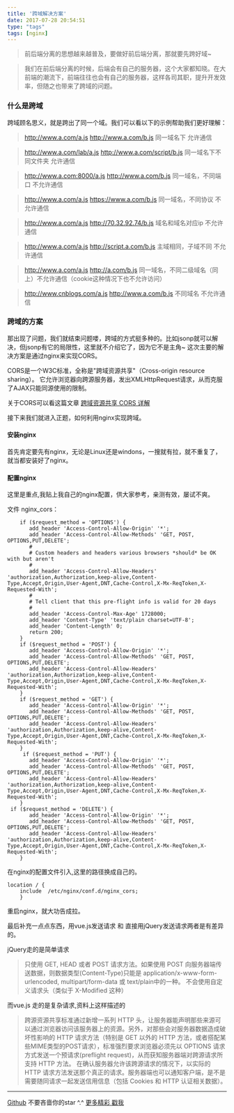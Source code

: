 ```yaml
---
title: '跨域解决方案'
date: 2017-07-28 20:54:51
type: "tags"
tags: [nginx]
---
```



> 前后端分离的思想越来越普及，要做好前后端分离，那就要先跨好域~

<!--more-->

> 我们在前后端分离的时候，后端会有自己的服务器，这个大家都知晓。在大前端的潮流下，前端往往也会有自己的服务器，这样各司其职，提升开发效率，但随之也带来了跨域的问题。

### 什么是跨域

跨域顾名思义，就是跨出了同一个域。我们可以看以下的示例帮助我们更好理解：

>http://www.a.com/a.js
 http://www.a.com/b.js      同一域名下   允许通信

>http://www.a.com/lab/a.js
 http://www.a.com/script/b.js   同一域名下不同文件夹 允许通信

>http://www.a.com:8000/a.js
 http://www.a.com/b.js      同一域名，不同端口  不允许通信

>http://www.a.com/a.js
 https://www.a.com/b.js    同一域名，不同协议 不允许通信

>http://www.a.com/a.js
 http://70.32.92.74/b.js    域名和域名对应ip 不允许通信

>http://www.a.com/a.js
 http://script.a.com/b.js   主域相同，子域不同 不允许通信

>http://www.a.com/a.js
 http://a.com/b.js          同一域名，不同二级域名（同上）不允许通信（cookie这种情况下也不允许访问）

>http://www.cnblogs.com/a.js
 http://www.a.com/b.js    不同域名 不允许通信

### 跨域的方案

那出现了问题，我们就结束问题喽，跨域的方式挺多种的。比如jsonp就可以解决，但jsonp有它的局限性，这里就不介绍它了，因为它不是主角~ 这次主要的解决方案是通过nginx来实现CORS。

CORS是一个W3C标准，全称是"跨域资源共享"（Cross-origin resource sharing）。
它允许浏览器向跨源服务器，发出XMLHttpRequest请求，从而克服了AJAX只能同源使用的限制。

关于CORS可以看这篇文章 [跨域资源共享 CORS 详解](http://www.ruanyifeng.com/blog/2016/04/cors.html)

接下来我们就进入正题，如何利用nginx实现跨域。

#### 安装nginx

首先肯定要先有nginx，无论是Linux还是windons，一搜就有拉，就不重复了，就当都安装好了nginx。

#### 配置nginx

这里是重点,我贴上我自己的nginx配置，供大家参考，亲测有效，屡试不爽。

文件 nginx_cors：
```
    if ($request_method = 'OPTIONS') {  
       add_header 'Access-Control-Allow-Origin' '*';  
       add_header 'Access-Control-Allow-Methods' 'GET, POST, OPTIONS,PUT,DELETE';  
       #  
       # Custom headers and headers various browsers *should* be OK with but aren't  
       #  
       add_header 'Access-Control-Allow-Headers' 'authorization,Authorization,keep-alive,Content-Type,Accept,Origin,User-Agent,DNT,Cache-Control,X-Mx-ReqToken,X-Requested-With';  
       #  
       # Tell client that this pre-flight info is valid for 20 days  
       #  
       add_header 'Access-Control-Max-Age' 1728000;  
       add_header 'Content-Type' 'text/plain charset=UTF-8';  
       add_header 'Content-Length' 0;  
       return 200;  
    }  
    if ($request_method = 'POST') {  
       add_header 'Access-Control-Allow-Origin' '*';  
       add_header 'Access-Control-Allow-Methods' 'GET, POST, OPTIONS,PUT,DELETE';  
       add_header 'Access-Control-Allow-Headers' 'authorization,Authorization,keep-alive,Content-Type,Accept,Origin,User-Agent,DNT,Cache-Control,X-Mx-ReqToken,X-Requested-With';  
    }  
    if ($request_method = 'GET') {  
       add_header 'Access-Control-Allow-Origin' '*';  
       add_header 'Access-Control-Allow-Methods' 'GET, POST, OPTIONS,PUT,DELETE';  
       add_header 'Access-Control-Allow-Headers' 'authorization,Authorization,keep-alive,Content-Type,Accept,Origin,User-Agent,DNT,Cache-Control,X-Mx-ReqToken,X-Requested-With';  
    } 
     if ($request_method = 'PUT') {  
       add_header 'Access-Control-Allow-Origin' '*';  
       add_header 'Access-Control-Allow-Methods' 'GET, POST, OPTIONS,PUT,DELETE';  
       add_header 'Access-Control-Allow-Headers' 'authorization,Authorization,keep-alive,Content-Type,Accept,Origin,User-Agent,DNT,Cache-Control,X-Mx-ReqToken,X-Requested-With';  
    } 
 if ($request_method = 'DELETE') {  
       add_header 'Access-Control-Allow-Origin' '*';  
       add_header 'Access-Control-Allow-Methods' 'GET, POST, OPTIONS,PUT,DELETE';  
       add_header 'Access-Control-Allow-Headers' 'authorization,Authorization,keep-alive,Content-Type,Accept,Origin,User-Agent,DNT,Cache-Control,X-Mx-ReqToken,X-Requested-With';  
    } 
```

在nginx的配置文件引入,这里的路径换成自己的。
```
location / {
	include  /etc/nginx/conf.d/nginx_cors;  
    }

```

重启nginx，就大功告成拉。

最后补充一点点东西，用vue.js发送请求 和 直接用jQuery发送请求两者是有差异的。

jQuery走的是简单请求

>只使用 GET, HEAD 或者 POST 请求方法。如果使用 POST 向服务器端传送数据，则数据类型(Content-Type)只能是 application/x-www-form-urlencoded, multipart/form-data 或 text/plain中的一种。
不会使用自定义请求头（类似于 X-Modified 这种）

而vue.js 走的是复杂请求,资料上这样描述的

>跨源资源共享标准通过新增一系列 HTTP 头，让服务器能声明那些来源可以通过浏览器访问该服务器上的资源。另外，对那些会对服务器数据造成破坏性影响的 HTTP 请求方法（特别是 GET 以外的 HTTP 方法，或者搭配某些MIME类型的POST请求），标准强烈要求浏览器必须先以 OPTIONS 请求方式发送一个预请求(preflight request)，从而获知服务器端对跨源请求所支持 HTTP 方法。 在确认服务器允许该跨源请求的情况下，以实际的 HTTP 请求方法发送那个真正的请求。服务器端也可以通知客户端，是不是需要随同请求一起发送信用信息（包括 Cookies 和 HTTP 认证相关数据）。

---
[Github](https://github.com/7le) 不要吝啬你的star ^.^
[更多精彩 戳我](https://7le.top)
